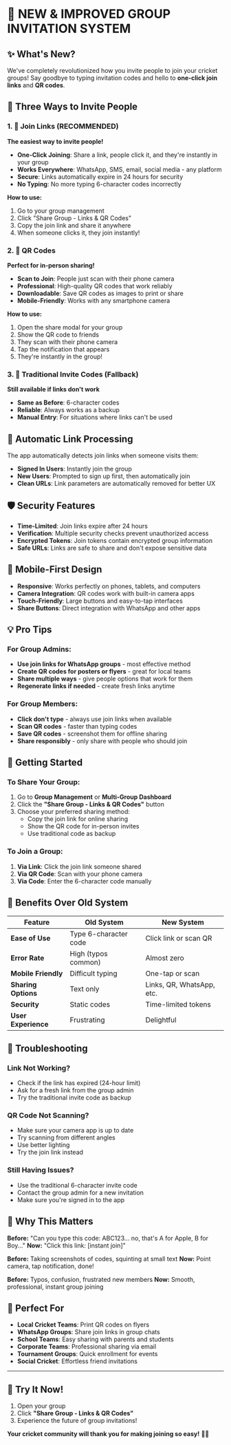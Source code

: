 # 🚀 NEW & IMPROVED GROUP INVITATION SYSTEM

## ✨ What's New?

We've completely revolutionized how you invite people to join your cricket groups! Say goodbye to typing invitation codes and hello to **one-click join links** and **QR codes**.

## 🎯 Three Ways to Invite People

### 1. 🔗 **Join Links** (RECOMMENDED)
**The easiest way to invite people!**

- **One-Click Joining**: Share a link, people click it, and they're instantly in your group
- **Works Everywhere**: WhatsApp, SMS, email, social media - any platform
- **Secure**: Links automatically expire in 24 hours for security
- **No Typing**: No more typing 6-character codes incorrectly

**How to use:**
1. Go to your group management
2. Click "Share Group - Links & QR Codes"
3. Copy the join link and share it anywhere
4. When someone clicks it, they join instantly!

### 2. 📱 **QR Codes**
**Perfect for in-person sharing!**

- **Scan to Join**: People just scan with their phone camera
- **Professional**: High-quality QR codes that work reliably
- **Downloadable**: Save QR codes as images to print or share
- **Mobile-Friendly**: Works with any smartphone camera

**How to use:**
1. Open the share modal for your group
2. Show the QR code to friends
3. They scan with their phone camera
4. Tap the notification that appears
5. They're instantly in the group!

### 3. 🔢 **Traditional Invite Codes** (Fallback)
**Still available if links don't work**

- **Same as Before**: 6-character codes
- **Reliable**: Always works as a backup
- **Manual Entry**: For situations where links can't be used

## 🔄 Automatic Link Processing

The app automatically detects join links when someone visits them:

- **Signed In Users**: Instantly join the group
- **New Users**: Prompted to sign up first, then automatically join
- **Clean URLs**: Link parameters are automatically removed for better UX

## 🛡️ Security Features

- **Time-Limited**: Join links expire after 24 hours
- **Verification**: Multiple security checks prevent unauthorized access
- **Encrypted Tokens**: Join tokens contain encrypted group information
- **Safe URLs**: Links are safe to share and don't expose sensitive data

## 📱 Mobile-First Design

- **Responsive**: Works perfectly on phones, tablets, and computers
- **Camera Integration**: QR codes work with built-in camera apps
- **Touch-Friendly**: Large buttons and easy-to-tap interfaces
- **Share Buttons**: Direct integration with WhatsApp and other apps

## 💡 Pro Tips

### For Group Admins:
- **Use join links for WhatsApp groups** - most effective method
- **Create QR codes for posters or flyers** - great for local teams
- **Share multiple ways** - give people options that work for them
- **Regenerate links if needed** - create fresh links anytime

### For Group Members:
- **Click don't type** - always use join links when available
- **Scan QR codes** - faster than typing codes
- **Save QR codes** - screenshot them for offline sharing
- **Share responsibly** - only share with people who should join

## 🚀 Getting Started

### To Share Your Group:
1. Go to **Group Management** or **Multi-Group Dashboard**
2. Click the **"Share Group - Links & QR Codes"** button
3. Choose your preferred sharing method:
   - Copy the join link for online sharing
   - Show the QR code for in-person invites
   - Use traditional code as backup

### To Join a Group:
1. **Via Link**: Click the join link someone shared
2. **Via QR Code**: Scan with your phone camera
3. **Via Code**: Enter the 6-character code manually

## 🎉 Benefits Over Old System

| Feature | Old System | New System |
|---------|------------|------------|
| **Ease of Use** | Type 6-character code | Click link or scan QR |
| **Error Rate** | High (typos common) | Almost zero |
| **Mobile Friendly** | Difficult typing | One-tap or scan |
| **Sharing Options** | Text only | Links, QR, WhatsApp, etc. |
| **Security** | Static codes | Time-limited tokens |
| **User Experience** | Frustrating | Delightful |

## 🔧 Troubleshooting

### Link Not Working?
- Check if the link has expired (24-hour limit)
- Ask for a fresh link from the group admin
- Try the traditional invite code as backup

### QR Code Not Scanning?
- Make sure your camera app is up to date
- Try scanning from different angles
- Use better lighting
- Try the join link instead

### Still Having Issues?
- Use the traditional 6-character invite code
- Contact the group admin for a new invitation
- Make sure you're signed in to the app

## 🌟 Why This Matters

**Before:** "Can you type this code: ABC123... no, that's A for Apple, B for Boy..."
**Now:** "Click this link: [instant join]"

**Before:** Taking screenshots of codes, squinting at small text
**Now:** Point camera, tap notification, done!

**Before:** Typos, confusion, frustrated new members
**Now:** Smooth, professional, instant group joining

## 🎯 Perfect For

- **Local Cricket Teams**: Print QR codes on flyers
- **WhatsApp Groups**: Share join links in group chats
- **School Teams**: Easy sharing with parents and students
- **Corporate Teams**: Professional sharing via email
- **Tournament Groups**: Quick enrollment for events
- **Social Cricket**: Effortless friend invitations

---

## 🚀 **Try It Now!**

1. Open your group
2. Click **"Share Group - Links & QR Codes"**
3. Experience the future of group invitations!

**Your cricket community will thank you for making joining so easy!** 🏏✨ 